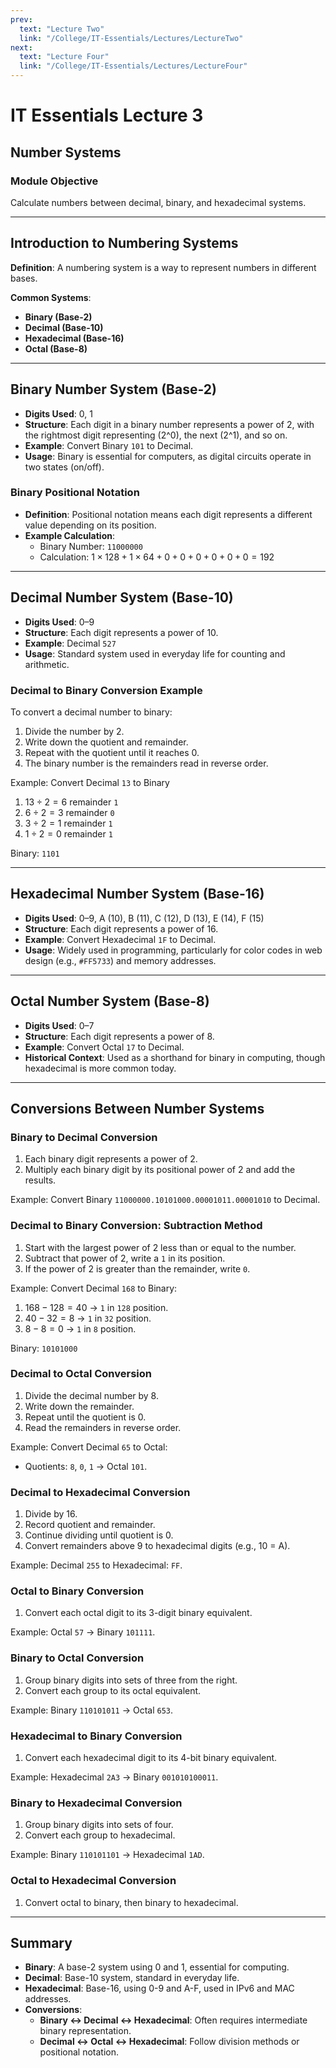 ```yaml
---
prev:
  text: "Lecture Two"
  link: "/College/IT-Essentials/Lectures/LectureTwo"
next:
  text: "Lecture Four"
  link: "/College/IT-Essentials/Lectures/LectureFour"
---
```


# IT Essentials Lecture 3

## Number Systems

### Module Objective

Calculate numbers between decimal, binary, and hexadecimal systems.

---

## Introduction to Numbering Systems

**Definition**: A numbering system is a way to represent numbers in different bases.

**Common Systems**:

- **Binary (Base-2)**
- **Decimal (Base-10)**
- **Hexadecimal (Base-16)**
- **Octal (Base-8)**

---

## Binary Number System (Base-2)

- **Digits Used**: 0, 1
- **Structure**: Each digit in a binary number represents a power of 2, with the rightmost digit representing \(2^0\), the next \(2^1\), and so on.
- **Example**: Convert Binary `101` to Decimal.
- **Usage**: Binary is essential for computers, as digital circuits operate in two states (on/off).

### Binary Positional Notation

- **Definition**: Positional notation means each digit represents a different value depending on its position.
- **Example Calculation**:
  - Binary Number: `11000000`
  - Calculation: $1 \times 128 + 1 \times 64 + 0 + 0 + 0 + 0 + 0 + 0 = 192$

---

## Decimal Number System (Base-10)

- **Digits Used**: 0–9
- **Structure**: Each digit represents a power of 10.
- **Example**: Decimal `527`
- **Usage**: Standard system used in everyday life for counting and arithmetic.

### Decimal to Binary Conversion Example

To convert a decimal number to binary:

1. Divide the number by 2.
2. Write down the quotient and remainder.
3. Repeat with the quotient until it reaches 0.
4. The binary number is the remainders read in reverse order.

Example: Convert Decimal `13` to Binary

1. $13 \div 2 = 6$ remainder `1`
2. $6 \div 2 = 3$ remainder `0`
3. $3 \div 2 = 1$ remainder `1`
4. $1 \div 2 = 0$ remainder `1`

Binary: `1101`

---

## Hexadecimal Number System (Base-16)

- **Digits Used**: 0–9, A (10), B (11), C (12), D (13), E (14), F (15)
- **Structure**: Each digit represents a power of 16.
- **Example**: Convert Hexadecimal `1F` to Decimal.
- **Usage**: Widely used in programming, particularly for color codes in web design (e.g., `#FF5733`) and memory addresses.

---

## Octal Number System (Base-8)

- **Digits Used**: 0–7
- **Structure**: Each digit represents a power of 8.
- **Example**: Convert Octal `17` to Decimal.
- **Historical Context**: Used as a shorthand for binary in computing, though hexadecimal is more common today.

---

## Conversions Between Number Systems

### Binary to Decimal Conversion

1. Each binary digit represents a power of 2.
2. Multiply each binary digit by its positional power of 2 and add the results.

Example: Convert Binary `11000000.10101000.00001011.00001010` to Decimal.

### Decimal to Binary Conversion: Subtraction Method

1. Start with the largest power of 2 less than or equal to the number.
2. Subtract that power of 2, write a `1` in its position.
3. If the power of 2 is greater than the remainder, write `0`.

Example: Convert Decimal `168` to Binary:

1. $168 - 128 = 40$ → `1` in `128` position.
2. $40 - 32 = 8$ → `1` in `32` position.
3. $8 - 8 = 0$ → `1` in `8` position.

Binary: `10101000`

### Decimal to Octal Conversion

1. Divide the decimal number by 8.
2. Write down the remainder.
3. Repeat until the quotient is 0.
4. Read the remainders in reverse order.

Example: Convert Decimal `65` to Octal:

- Quotients: `8`, `0`, `1` → Octal `101`.

### Decimal to Hexadecimal Conversion

1. Divide by 16.
2. Record quotient and remainder.
3. Continue dividing until quotient is 0.
4. Convert remainders above 9 to hexadecimal digits (e.g., 10 = A).

Example: Decimal `255` to Hexadecimal: `FF`.

### Octal to Binary Conversion

1. Convert each octal digit to its 3-digit binary equivalent.

Example: Octal `57` → Binary `101111`.

### Binary to Octal Conversion

1. Group binary digits into sets of three from the right.
2. Convert each group to its octal equivalent.

Example: Binary `110101011` → Octal `653`.

### Hexadecimal to Binary Conversion

1. Convert each hexadecimal digit to its 4-bit binary equivalent.

Example: Hexadecimal `2A3` → Binary `001010100011`.

### Binary to Hexadecimal Conversion

1. Group binary digits into sets of four.
2. Convert each group to hexadecimal.

Example: Binary `110101101` → Hexadecimal `1AD`.

### Octal to Hexadecimal Conversion

1. Convert octal to binary, then binary to hexadecimal.

---

## Summary

- **Binary**: A base-2 system using 0 and 1, essential for computing.
- **Decimal**: Base-10 system, standard in everyday life.
- **Hexadecimal**: Base-16, using 0-9 and A-F, used in IPv6 and MAC addresses.
- **Conversions**:
  - **Binary ↔ Decimal ↔ Hexadecimal**: Often requires intermediate binary representation.
  - **Decimal ↔ Octal ↔ Hexadecimal**: Follow division methods or positional notation.
